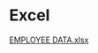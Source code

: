 # Excel
[EMPLOYEE DATA.xlsx](https://github.com/NAGESHBAHIRAT/Excel/files/10368623/EMPLOYEE.DATA.xlsx)

